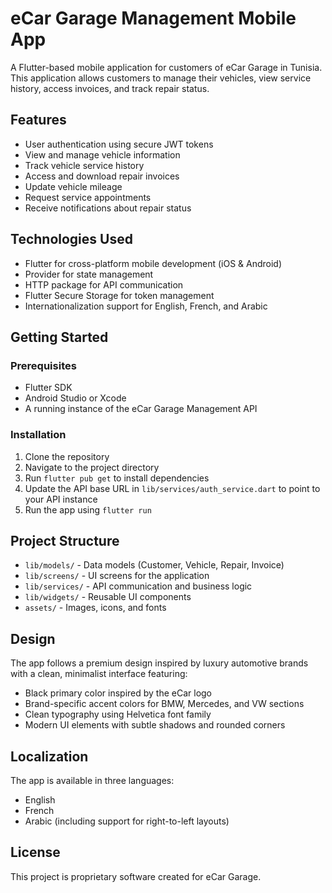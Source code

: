 # eCar Garage Management Mobile App

A Flutter-based mobile application for customers of eCar Garage in Tunisia. This application allows customers to manage their vehicles, view service history, access invoices, and track repair status.

## Features

- User authentication using secure JWT tokens
- View and manage vehicle information
- Track vehicle service history
- Access and download repair invoices
- Update vehicle mileage
- Request service appointments
- Receive notifications about repair status

## Technologies Used

- Flutter for cross-platform mobile development (iOS & Android)
- Provider for state management
- HTTP package for API communication
- Flutter Secure Storage for token management
- Internationalization support for English, French, and Arabic

## Getting Started

### Prerequisites

- Flutter SDK
- Android Studio or Xcode
- A running instance of the eCar Garage Management API

### Installation

1. Clone the repository
2. Navigate to the project directory
3. Run `flutter pub get` to install dependencies
4. Update the API base URL in `lib/services/auth_service.dart` to point to your API instance
5. Run the app using `flutter run`

## Project Structure

- `lib/models/` - Data models (Customer, Vehicle, Repair, Invoice)
- `lib/screens/` - UI screens for the application
- `lib/services/` - API communication and business logic
- `lib/widgets/` - Reusable UI components
- `assets/` - Images, icons, and fonts

## Design

The app follows a premium design inspired by luxury automotive brands with a clean, minimalist interface featuring:

- Black primary color inspired by the eCar logo
- Brand-specific accent colors for BMW, Mercedes, and VW sections
- Clean typography using Helvetica font family
- Modern UI elements with subtle shadows and rounded corners

## Localization

The app is available in three languages:
- English
- French
- Arabic (including support for right-to-left layouts)

## License

This project is proprietary software created for eCar Garage.
